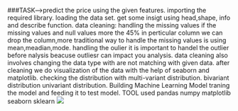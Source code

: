 ###TASK-->predict the price using the given features.
importing the required library.
loading the data set.
get some insigt using head,shape, info and describe function.
data cleaning:
handling the missing values if the missing values and null values more the 45% in perticular column we can drop the column,more traditional way to handle the missing values is using mean,meadian,mode.
handling the oulier it is important to handel the outlier before nalysis beacuse outliesr can impact you analysis.
data cleaning also involves changing the data type with are not matching with given data.
after cleaning we do visualization of the data with the help of seaborn and matplotlib.
checking the distribution with multi-variant distribution.
bivariant distribution
univariant distribution.
Building Machine Learning Model
traning the model and feeding it to test model.
TOOL used
pandas
numpy
matplotlib
seaborn
sklearn
![](predict-the-price-using-the-given-feature/image/R.jfif)
